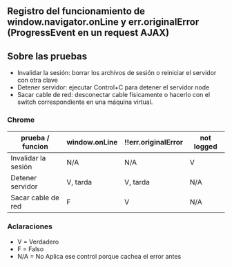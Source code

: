 ## Registro del funcionamiento de window.navigator.onLine y err.originalError (ProgressEvent en un request AJAX)

## Sobre las pruebas
- Invalidar la sesión: borrar los archivos de sesión o reiniciar el servidor con otra clave
- Detener servidor: ejecutar Control+C para detener el servidor node
- Sacar cable de red: desconectar cable físicamente o hacerlo con el switch correspondiente en una máquina virtual.

### Chrome

prueba / funcion | window.onLine | !!err.originalError | not logged
------------------------|-----------------------|--------------------------|-----------
Invalidar la sesión  | N/A | N/A                 | V
Detener servidor | V, tarda | V, tarda   | N/A
Sacar cable de red | F           | V                 | N/A

### Aclaraciones
- V = Verdadero
- F = Falso
- N/A = No Aplica ese control porque cachea el error antes

